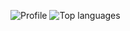 ![Profile](https://github-readme-stats.vercel.app/api?username=tcoroller&show_icons=true&count_private=true&include_all_commits=true&theme=dracula)
![Top languages](https://github-readme-stats.vercel.app/api/top-langs/?username=tcoroller&theme=dracula)
